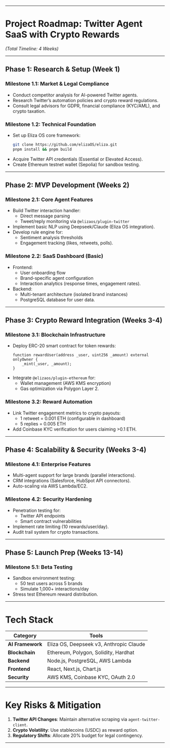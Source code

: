 
---

# **Project Roadmap: Twitter Agent SaaS with Crypto Rewards**  
*(Total Timeline: 4 Weeks)*  

---

## **Phase 1: Research & Setup (Week 1)**  
### **Milestone 1.1: Market & Legal Compliance**  
- Conduct competitor analysis for AI-powered Twitter agents.  
- Research Twitter’s automation policies and crypto reward regulations.  
- Consult legal advisors for GDPR, financial compliance (KYC/AML), and crypto taxation.  

### **Milestone 1.2: Technical Foundation**  
- Set up Eliza OS core framework:  
  ```bash
  git clone https://github.com/elizaOS/eliza.git
  pnpm install && pnpm build
  ```  
- Acquire Twitter API credentials (Essential or Elevated Access).  
- Create Ethereum testnet wallet (Sepolia) for sandbox testing.  

---

## **Phase 2: MVP Development (Weeks 2)**  
### **Milestone 2.1: Core Agent Features**  
- Build Twitter interaction handler:  
  - Direct message parsing  
  - Tweet/reply monitoring via `@elizaos/plugin-twitter`  
- Implement basic NLP using Deepseek/Claude (Eliza OS integration).  
- Develop rule engine for:  
  - Sentiment analysis thresholds  
  - Engagement tracking (likes, retweets, polls).  

### **Milestone 2.2: SaaS Dashboard (Basic)**  
- Frontend:  
  - User onboarding flow  
  - Brand-specific agent configuration  
  - Interaction analytics (response times, engagement rates).  
- Backend:  
  - Multi-tenant architecture (isolated brand instances)  
  - PostgreSQL database for user data.  

---

## **Phase 3: Crypto Reward Integration (Weeks 3-4)**  
### **Milestone 3.1: Blockchain Infrastructure**  
- Deploy ERC-20 smart contract for token rewards:  
  ```solidity
  function rewardUser(address _user, uint256 _amount) external onlyOwner {
      _mint(_user, _amount);
  }
  ```  
- Integrate `@elizaos/plugin-ethereum` for:  
  - Wallet management (AWS KMS encryption)  
  - Gas optimization via Polygon Layer 2.  

### **Milestone 3.2: Reward Automation**  
- Link Twitter engagement metrics to crypto payouts:  
  - 1 retweet = 0.001 ETH (configurable in dashboard)  
  - 5 replies = 0.005 ETH  
- Add Coinbase KYC verification for users claiming >0.1 ETH.  

---

## **Phase 4: Scalability & Security (Weeks 3-4)**  
### **Milestone 4.1: Enterprise Features**  
- Multi-agent support for large brands (parallel interactions).  
- CRM integrations (Salesforce, HubSpot API connectors).  
- Auto-scaling via AWS Lambda/EC2.  

### **Milestone 4.2: Security Hardening**  
- Penetration testing for:  
  - Twitter API endpoints  
  - Smart contract vulnerabilities  
- Implement rate limiting (10 rewards/user/day).  
- Audit trail system for crypto transactions.  

---

## **Phase 5: Launch Prep (Weeks 13-14)**  
### **Milestone 5.1: Beta Testing**  
- Sandbox environment testing:  
  - 50 test users across 5 brands  
  - Simulate 1,000+ interactions/day  
- Stress test Ethereum reward distribution.  


---

# **Tech Stack**  
| Category           | Tools                                                                 |  
|---------------------|-----------------------------------------------------------------------|  
| **AI Framework**    | Eliza OS, Deepseek v3, Anthropic Claude                             |  
| **Blockchain**      | Ethereum, Polygon, Solidity, Hardhat                                 |  
| **Backend**         | Node.js, PostgreSQL, AWS Lambda                                      |  
| **Frontend**        | React, Next.js, Chart.js                                             |  
| **Security**        | AWS KMS, Coinbase KYC, OAuth 2.0                                     |  

---

# **Key Risks & Mitigation**  
1. **Twitter API Changes**: Maintain alternative scraping via `agent-twitter-client`.  
2. **Crypto Volatility**: Use stablecoins (USDC) as reward option.  
3. **Regulatory Shifts**: Allocate 20% budget for legal contingency.  

--- 

